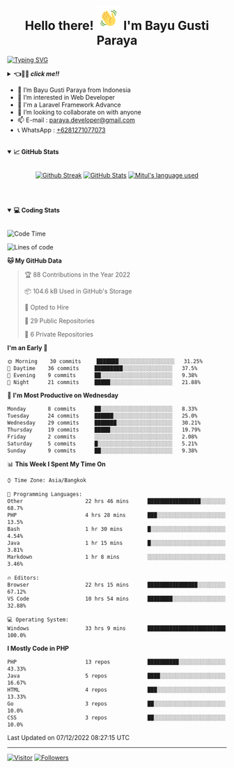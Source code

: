 <h1 align="center">Hello there! <img src="https://github.com/bayugustiparaya/bayugustiparaya/blob/main/wave.gif" height="55px" width="55px"> I'm Bayu Gusti Paraya</h1>

[![Typing SVG](https://readme-typing-svg.herokuapp.com?font=Fira+Code&size=18&duration=2000&pause=2000&vCenter=true&width=800&height=40&lines=Hello+there!+%F0%9F%91%8B%E2%9A%A1.++My+name+is+Bayu+Gusti+Paraya.;I+am+a+Junior+Web+Developer+living+in+Padang.+Indonesia.;Laravel.+Java.+RestAPI.+MySQL.+Server+Management.+OOP.+Git.+Bootstrap.;If+you're+around+Padang%2C+drop+us+an+email+and+let's+chat+over+coffee!+%E2%98%95%F0%9F%91%8B%E2%9A%A1+)](https://github.com/bayugustiparaya)

<details>
<summary><b>👈👀🙌 <i>click me!!</i></b></summary>

I am a Junior Web Developer living in Padang, West Sumatra :indonesia: . I am currently studying Software Engineering at the Padang State Polytechnic. I am very interested and passionate about programming be it backend, frontend, mobile and especially on the backend of a web. And I am able to work individually as well as with a team. Outside of Technology, I enjoy reading, enjoying music and exploring the outdoors. If you're around Padang, drop us an email and let's chat over coffee! ☕👋⚡

</details>
 
- 👋 I’m Bayu Gusti Paraya from Indonesia 
- 👀 I’m interested in Web Developer
- 🌱 I'm a Laravel Framework Advance
- 💞️ I’m looking to collaborate on with anyone
- 📫 E-mail : <a href="mailto:paraya.developer@gmail.com" target="_blank">paraya.developer@gmail.com</a>
- 📞 WhatsApp : <a href="https://wa.me/6281271077073" target="_blank">+6281271077073</a>

<br>

<details open="">
<summary><b>📈 GitHub Stats</b></summary>
<br>
<p align="center">
<a href="https://github.com/bayugustiparaya"><img alt="Github Streak" src="https://github-readme-streak-stats.herokuapp.com?user=bayugustiparaya&theme=onedark"/></a>
<a href="https://github.com/bayugustiparaya"><img alt="GitHub Stats" src="https://github-readme-stats.vercel.app/api?username=bayugustiparaya&show_icons=true&theme=onedark&include_all_commits=true" width=55%/></a>
<a href="https://github.com/bayugustiparaya"><img alt="Mitul's language used" src="https://github-readme-stats.vercel.app/api/top-langs/?username=bayugustiparaya&theme=onedark&langs_count=7&layout=compact" width=40%/></a>
</p>
</details>

<br><br>

<details open="">
<summary><b>💻 Coding Stats</b></summary><br>


<!--START_SECTION:waka-->
![Code Time](http://img.shields.io/badge/Code%20Time-64%20hrs%2031%20mins-blue)

![Lines of code](https://img.shields.io/badge/From%20Hello%20World%20I%27ve%20Written--2%20Million%20lines%20of%20code-blue)

**🐱 My GitHub Data** 

> 🏆 88 Contributions in the Year 2022
 > 
> 📦 104.6 kB Used in GitHub's Storage 
 > 
> 💼 Opted to Hire
 > 
> 📜 29 Public Repositories 
 > 
> 🔑 6 Private Repositories  
 > 
**I'm an Early 🐤** 

```text
🌞 Morning    30 commits     ███████░░░░░░░░░░░░░░░░░░   31.25% 
🌆 Daytime    36 commits     █████████░░░░░░░░░░░░░░░░   37.5% 
🌃 Evening    9 commits      ██░░░░░░░░░░░░░░░░░░░░░░░   9.38% 
🌙 Night      21 commits     █████░░░░░░░░░░░░░░░░░░░░   21.88%

```
📅 **I'm Most Productive on Wednesday** 

```text
Monday       8 commits      ██░░░░░░░░░░░░░░░░░░░░░░░   8.33% 
Tuesday      24 commits     ██████░░░░░░░░░░░░░░░░░░░   25.0% 
Wednesday    29 commits     ███████░░░░░░░░░░░░░░░░░░   30.21% 
Thursday     19 commits     █████░░░░░░░░░░░░░░░░░░░░   19.79% 
Friday       2 commits      ░░░░░░░░░░░░░░░░░░░░░░░░░   2.08% 
Saturday     5 commits      █░░░░░░░░░░░░░░░░░░░░░░░░   5.21% 
Sunday       9 commits      ██░░░░░░░░░░░░░░░░░░░░░░░   9.38%

```


📊 **This Week I Spent My Time On** 

```text
⌚︎ Time Zone: Asia/Bangkok

💬 Programming Languages: 
Other                    22 hrs 46 mins      █████████████████░░░░░░░░   68.7% 
PHP                      4 hrs 28 mins       ███░░░░░░░░░░░░░░░░░░░░░░   13.5% 
Bash                     1 hr 30 mins        █░░░░░░░░░░░░░░░░░░░░░░░░   4.54% 
Java                     1 hr 15 mins        █░░░░░░░░░░░░░░░░░░░░░░░░   3.81% 
Markdown                 1 hr 8 mins         ░░░░░░░░░░░░░░░░░░░░░░░░░   3.46%

🔥 Editors: 
Browser                  22 hrs 15 mins      ████████████████░░░░░░░░░   67.12% 
VS Code                  10 hrs 54 mins      ████████░░░░░░░░░░░░░░░░░   32.88%

💻 Operating System: 
Windows                  33 hrs 9 mins       █████████████████████████   100.0%

```

**I Mostly Code in PHP** 

```text
PHP                      13 repos            ██████████░░░░░░░░░░░░░░░   43.33% 
Java                     5 repos             ████░░░░░░░░░░░░░░░░░░░░░   16.67% 
HTML                     4 repos             ███░░░░░░░░░░░░░░░░░░░░░░   13.33% 
Go                       3 repos             ██░░░░░░░░░░░░░░░░░░░░░░░   10.0% 
CSS                      3 repos             ██░░░░░░░░░░░░░░░░░░░░░░░   10.0%

```



 Last Updated on 07/12/2022 08:27:15 UTC
<!--END_SECTION:waka-->


</details>
  
---

[![Visitor](https://visitor-badge.laobi.icu/badge?page_id=bayugustiparaya.bayugustiparaya)](https://github.com/bayugustiparaya) [![Followers](https://img.shields.io/github/followers/bayugustiparaya.svg?style=social&label=Follow)](https://github.com/bayugustiparaya?tab=followers)


